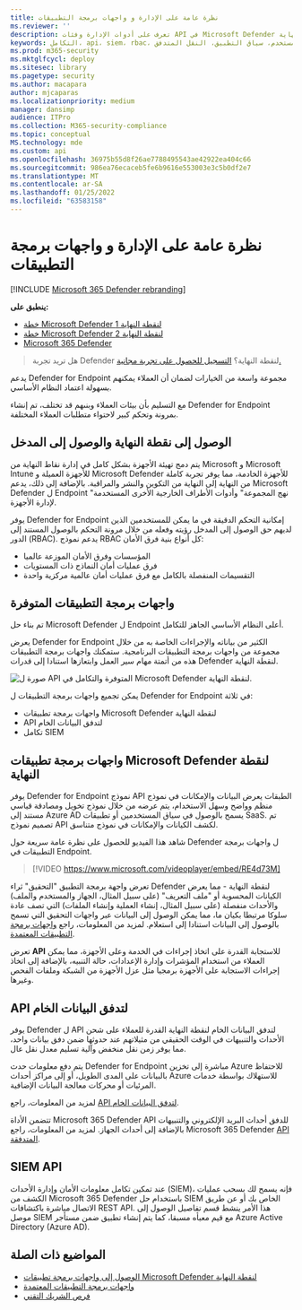 ```yaml
---
title: نظرة عامة على الإدارة و واجهات برمجة التطبيقات
ms.reviewer: ''
description: تعرف على أدوات الإدارة وفئات API في Microsoft Defender لنقطة النهاية
keywords: التكامل، api، siem، rbac، الوصول، المدخل، التكامل، التحقيق، الاستجابة، الوحدات، الكيان، سياق المستخدم، سياق التطبيق، النقل المتدفق
ms.prod: m365-security
ms.mktglfcycl: deploy
ms.sitesec: library
ms.pagetype: security
ms.author: macapara
author: mjcaparas
ms.localizationpriority: medium
manager: dansimp
audience: ITPro
ms.collection: M365-security-compliance
ms.topic: conceptual
MS.technology: mde
ms.custom: api
ms.openlocfilehash: 36975b55d8f26ae7788495543ae42922ea404c66
ms.sourcegitcommit: 986ea76ecaceb5fe6b9616e553003e3c5b0df2e7
ms.translationtype: MT
ms.contentlocale: ar-SA
ms.lasthandoff: 01/25/2022
ms.locfileid: "63583158"
---
```

# <a name="overview-of-management-and-apis"></a>نظرة عامة على الإدارة و واجهات برمجة التطبيقات

[!INCLUDE [Microsoft 365 Defender rebranding](../../includes/microsoft-defender.md)]

**ينطبق على:**
- [خطة Microsoft Defender لنقطة النهاية 1](https://go.microsoft.com/fwlink/p/?linkid=2154037)
- [خطة Microsoft Defender لنقطة النهاية 2](https://go.microsoft.com/fwlink/p/?linkid=2154037)
- [Microsoft 365 Defender](https://go.microsoft.com/fwlink/?linkid=2118804)

> هل تريد تجربة Defender لنقطة النهاية؟ [التسجيل للحصول على تجربة مجانية.](https://signup.microsoft.com/create-account/signup?products=7f379fee-c4f9-4278-b0a1-e4c8c2fcdf7e&ru=https://aka.ms/MDEp2OpenTrial?ocid=docs-mgt-apis-abovefoldlink)


يدعم Defender for Endpoint مجموعة واسعة من الخيارات لضمان أن العملاء يمكنهم بسهولة اعتماد النظام الأساسي.

مع التسليم بأن بيئات العملاء وبنىهم قد تختلف، تم إنشاء Defender for Endpoint بمرونة وتحكم كبير لاحتواء متطلبات العملاء المختلفة.

## <a name="endpoint-onboarding-and-portal-access"></a>الوصول إلى نقطة النهاية والوصول إلى المدخل

يتم دمج تهيئة الأجهزة بشكل كامل في إدارة نقاط النهاية من Microsoft و Microsoft Intune للأجهزة العميلة و Microsoft Defender للأجهزة الخادمة، مما يوفر تجربة كاملة من النهاية إلى النهاية من التكوين والنشر والمراقبة. بالإضافة إلى ذلك، يدعم Microsoft Defender ل Endpoint "نهج المجموعة" وأدوات  الأطراف الخارجية الأخرى المستخدمة لإدارة الأجهزة.

يوفر Defender for Endpoint إمكانية التحكم الدقيقة في ما يمكن للمستخدمين الذين لديهم حق الوصول إلى المدخل رؤيته وفعله من خلال مرونة التحكم بالوصول المستند إلى الدور (RBAC). يدعم نموذج RBAC كل أنواع بنية فرق الأمان:

- المؤسسات وفرق الأمان الموزعة عالميا
- فرق عمليات أمان النماذج ذات المستويات
- التقسيمات المنفصلة بالكامل مع فرق عمليات أمان عالمية مركزية واحدة

## <a name="available-apis"></a>واجهات برمجة التطبيقات المتوفرة

تم بناء حل Microsoft Defender ل Endpoint أعلى النظام الأساسي الجاهز للتكامل.

يعرض Defender for Endpoint الكثير من بياناته والإجراءات الخاصة به من خلال مجموعة من واجهات برمجة التطبيقات البرنامجية. ستمكنك واجهات برمجة التطبيقات هذه من أتمتة مهام سير العمل وابتعازها استنادا إلى قدرات Defender لنقطة النهاية.

![صورة ل API المتوفرة والتكامل في Microsoft Defender لنقطة النهاية.](images/mdatp-apis.png)

يمكن تجميع واجهات برمجة التطبيقات ل Defender for Endpoint في ثلاثة:

- واجهات برمجة تطبيقات Microsoft Defender لنقطة النهاية
- API لتدفق البيانات الخام
- تكامل SIEM

## <a name="microsoft-defender-for-endpoint-apis"></a>واجهات برمجة تطبيقات Microsoft Defender لنقطة النهاية

يوفر Defender for Endpoint نموذج API الطبقات يعرض البيانات والإمكانات في نموذج منظم وواضح وسهل الاستخدام، يتم عرضه من خلال نموذج تخويل ومصادقة قياسي مستند إلى Azure AD يسمح بالوصول في سياق المستخدمين أو تطبيقات SaaS. تم تصميم نموذج API لكشف الكيانات والإمكانات في نموذج متناسق.

شاهد هذا الفيديو للحصول على نظرة عامة سريعة حول Defender ل واجهات برمجة التطبيقات في Endpoint.

> [!VIDEO https://www.microsoft.com/videoplayer/embed/RE4d73M]

تعرض  واجهة برمجة التطبيق "التحقيق" ثراء Defender لنقطة النهاية - مما يعرض الكيانات المحسوبة أو "ملف التعريف" (على سبيل المثال، الجهاز والمستخدم والملف) والأحداث منفصلة (على سبيل المثال، إنشاء العملية وإنشاء الملفات) التي تصف عادة سلوكا مرتبطا بكيان ما، مما يمكن الوصول إلى البيانات عبر واجهات التحقيق التي تسمح بالوصول إلى البيانات استنادا إلى استعلام. لمزيد من المعلومات، راجع [واجهات برمجة التطبيقات المعتمدة](exposed-apis-list.md).

تعرض **API** للاستجابة القدرة على اتخاذ إجراءات في الخدمة وعلى الأجهزة، مما يمكن العملاء من استخدام المؤشرات وإدارة الإعدادات، حالة التنبيه، بالإضافة إلى اتخاذ إجراءات الاستجابة على الأجهزة برمجيا مثل عزل الأجهزة من الشبكة وملفات الفحص وغيرها.

## <a name="raw-data-streaming-api"></a>API لتدفق البيانات الخام

يوفر Defender ل API لتدفق البيانات الخام لنقطة النهاية القدرة للعملاء على شحن الأحداث والتنبيهات في الوقت الحقيقي من مثيلاتهم عند حدوثها ضمن دفق بيانات واحد، مما يوفر زمن نقل منخفض وآلية تسليم معدل نقل عال.

يتم دفع معلومات حدث Defender for Endpoint مباشرة إلى تخزين Azure للاحتفاظ بالبيانات على المدى الطويل، أو إلى مراكز أحداث Azure للاستهلاك بواسطة خدمات المرئيات أو محركات معالجة البيانات الإضافية.

لمزيد من المعلومات، راجع [API لتدفق البيانات الخام](raw-data-export.md).

تتضمن الأداة Microsoft 365 Defender API للدفق أحداث البريد الإلكتروني والتنبيهات بالإضافة إلى أحداث الجهاز.
لمزيد من المعلومات، راجع Microsoft 365 Defender [API المتدفقة](../defender/streaming-api.md).

## <a name="siem-api"></a>SIEM API

عند تمكين تكامل معلومات الأمان وإدارة الأحداث (SIEM)، فإنه يسمح لك بسحب عمليات الكشف من Microsoft 365 Defender باستخدام حل SIEM الخاص بك أو عن طريق الاتصال مباشرة باكتشافات REST API. هذا الأمر ينشط قسم تفاصيل الوصول إلى موصل SIEM مع قيم معبأه مسبقا، كما يتم إنشاء تطبيق ضمن مستأجر Azure Active Directory (Azure AD). 

## <a name="related-topics"></a>المواضيع ذات الصلة

- [الوصول إلى واجهات برمجة تطبيقات Microsoft Defender لنقطة النهاية](apis-intro.md)
- [واجهات برمجة التطبيقات المعتمدة](exposed-apis-list.md)
- [فرص الشريك التقني](partner-integration.md)
